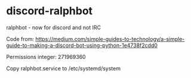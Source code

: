 # discord-ralphbot
ralphbot - now for discord and not IRC

Code from: https://medium.com/simple-guides-to-technology/a-simple-guide-to-making-a-discord-bot-using-python-1e4738f2cdd0

Permissions integer: 271969360


Copy ralphbot.service to /etc/systemd/system
